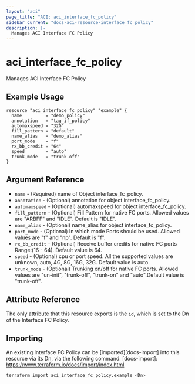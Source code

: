```yaml
---
layout: "aci"
page_title: "ACI: aci_interface_fc_policy"
sidebar_current: "docs-aci-resource-interface_fc_policy"
description: |-
  Manages ACI Interface FC Policy
---
```


# aci_interface_fc_policy #

Manages ACI Interface FC Policy

## Example Usage ##

```hcl
resource "aci_interface_fc_policy" "example" {
  name         = "demo_policy"
  annotation   = "tag_if_policy"
  automaxspeed = "32G"
  fill_pattern = "default"
  name_alias   = "demo_alias"
  port_mode    = "f"
  rx_bb_credit = "64"
  speed        = "auto"
  trunk_mode   = "trunk-off"
}

```

## Argument Reference ##

* `name` - (Required) name of Object interface_fc_policy.
* `annotation` - (Optional) annotation for object interface_fc_policy.
* `automaxspeed` - (Optional) automaxspeed for object interface_fc_policy.
* `fill_pattern` - (Optional) Fill Pattern for native FC ports. Allowed values are "ARBFF" and "IDLE". Default is "IDLE".
* `name_alias` - (Optional) name_alias for object interface_fc_policy.
* `port_mode` - (Optional) In which mode Ports should be used. Allowed values are "f" and "np". Default is "f".
* `rx_bb_credit` - (Optional) Receive buffer credits for native FC ports Range:(16 - 64). Default value is 64.
* `speed` - (Optional) cpu or port speed. All the supported values are unknown, auto, 4G, 8G, 16G, 32G. Default value is auto.  
* `trunk_mode` - (Optional) Trunking on/off for native FC ports. Allowed values are "un-init", "trunk-off", "trunk-on" and "auto".Default value is "trunk-off".

## Attribute Reference ##

The only attribute that this resource exports is the `id`, which is set to the
Dn of the Interface FC Policy.

## Importing ##

An existing Interface FC Policy can be [imported][docs-import] into this resource via its Dn, via the following command:
[docs-import]: <https://www.terraform.io/docs/import/index.html>

```bash
terraform import aci_interface_fc_policy.example <Dn>
```

